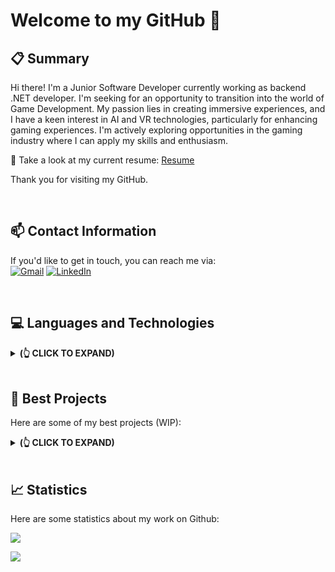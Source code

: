 # Welcome to my GitHub 👋

## 📋 Summary
Hi there! I'm a Junior Software Developer currently working as backend .NET developer. I'm seeking for an opportunity to transition into the world of Game Development. My passion lies in creating immersive experiences, and I have a keen interest in AI and VR technologies, particularly for enhancing gaming experiences. I'm actively exploring opportunities in the gaming industry where I can apply my skills and enthusiasm.

📃 Take a look at my current resume: [Resume](https://github.com/Som3Bod3/Som3Bod3/blob/main/ChazbijewiczAhmed_ResumeLI.pdf)

Thank you for visiting my GitHub.

<br/>

## 📫 Contact Information
If you'd like to get in touch, you can reach me via: <br/>
[![Gmail](https://img.icons8.com/fluent/48/000000/gmail-new.png)](mailto:ahmed.chazbijewicz@gmail.com)
[![LinkedIn](https://img.icons8.com/fluent/48/000000/linkedin.png)](https://www.linkedin.com/in/ahmedchazbijewicz/)

<br/>

## 💻 Languages and Technologies
<details>
<summary><b> (👆 CLICK TO EXPAND) </b></summary>
<p float="left">
  <img width="10%" src="https://cdn.jsdelivr.net/gh/devicons/devicon/icons/csharp/csharp-original.svg" />
  <img width="10%" src="https://cdn.jsdelivr.net/gh/devicons/devicon/icons/dotnetcore/dotnetcore-original.svg" />
  <img width="10%" src="https://cdn.jsdelivr.net/gh/devicons/devicon/icons/cplusplus/cplusplus-original.svg" />
  <img width="10%" src="https://cdn.jsdelivr.net/gh/devicons/devicon/icons/mysql/mysql-original-wordmark.svg" />
  <img width="10%" src="https://cdn.jsdelivr.net/gh/devicons/devicon@latest/icons/typescript/typescript-original.svg" />
  <img width="10%" src="https://cdn.jsdelivr.net/gh/devicons/devicon/icons/c/c-original.svg" />
  <img width="10%" src="https://cdn.jsdelivr.net/gh/devicons/devicon@latest/icons/nextjs/nextjs-original.svg" />   
  <img width="10%" src="https://cdn.jsdelivr.net/gh/devicons/devicon@latest/icons/redis/redis-original-wordmark.svg" />   
  <img width="10%" src="https://cdn.jsdelivr.net/gh/devicons/devicon@latest/icons/nginx/nginx-original.svg" />    
  <img width="10%" src="https://cdn.jsdelivr.net/gh/devicons/devicon@latest/icons/jenkins/jenkins-original.svg" />
  <img width="10%" src="https://cdn.jsdelivr.net/gh/devicons/devicon/icons/git/git-original.svg" />   
  <img width="10%" src="https://cdn.jsdelivr.net/gh/devicons/devicon@latest/icons/unity/unity-original.svg" />      
  <img width="10%" src="https://cdn.jsdelivr.net/gh/devicons/devicon/icons/visualstudio/visualstudio-plain.svg" />
  <img width="10%" src="https://cdn.jsdelivr.net/gh/devicons/devicon@latest/icons/gitlab/gitlab-original-wordmark.svg" />
  <img width="10%" src="https://cdn.jsdelivr.net/gh/devicons/devicon/icons/linux/linux-original.svg" />  
</p>
</details>

<br/>

## 🧱 Best Projects
Here are some of my best projects (WIP):
<details>
<summary><b> (👆 CLICK TO EXPAND) </b></summary>

<picture>
<source 
  srcset="https://github-readme-stats.vercel.app/api/pin/?username=Som3Bod3&repo=NeuralNetwork_GeneticAlgorithm_QLearning_Unity&theme=dark"
  media="(prefers-color-scheme: dark)"
/>
<source
  srcset="https://github-readme-stats.vercel.app/api/pin/?username=Som3Bod3&repo=NeuralNetwork_GeneticAlgorithm_QLearning_Unity&theme=bright"
  media="(prefers-color-scheme: light), (prefers-color-scheme: no-preference)"
/>
<img src="https://github-readme-stats.vercel.app/api/pin/?username=Som3Bod3&repo=NeuralNetwork_GeneticAlgorithm_QLearning_Unity&theme=bright" />
</picture>

<picture>
<source 
  srcset="https://github-readme-stats.vercel.app/api/pin/?username=Som3Bod3&repo=Student_DBMS&theme=dark"
  media="(prefers-color-scheme: dark)"
/>
<source
  srcset="https://github-readme-stats.vercel.app/api/pin/?username=Som3Bod3&repo=Student_DBMS&theme=bright"
  media="(prefers-color-scheme: light), (prefers-color-scheme: no-preference)"
/>
<img src="https://github-readme-stats.vercel.app/api/pin/?username=Som3Bod3&repo=Student_DBMS&theme=bright" />
</picture>
  
<picture>
<source 
  srcset="https://github-readme-stats.vercel.app/api/pin/?username=Som3Bod3&repo=STM32_aLED_WS2812B_Controller&theme=dark"
  media="(prefers-color-scheme: dark)"
/>
<source
  srcset="https://github-readme-stats.vercel.app/api/pin/?username=Som3Bod3&repo=STM32_aLED_WS2812B_Controller&theme=bright"
  media="(prefers-color-scheme: light), (prefers-color-scheme: no-preference)"
/>
<img src="https://github-readme-stats.vercel.app/api/pin/?username=Som3Bod3&repo=STM32_aLED_WS2812B_Controller&theme=bright" />
</picture>
<br/>

🎮 Game Projects <br/>
[Warp Jam (Google Play)](https://play.google.com/store/apps/details?id=com.WaackyGames.WarpJam)<br/>
[AIGACars (Google Play)](https://play.google.com/store/apps/details?id=com.waackygames.aigacars)<br/>
[Bomberus (Google Play)](https://play.google.com/store/apps/details?id=waackypanda.unity.mobile2D)<br/>
[INaBIaF - Space Asteroid Shooter (Itch.io)](https://waackygames.itch.io/inabiaf-space-asteroid-shooter)<br/>
[TARS - Totally Accurate Racing Simulator (Itch.io)](https://waackygames.itch.io/tars)<br/>

</details>

<br/>

## 📈 Statistics
Here are some statistics about my work on Github:

<picture>
<source 
  srcset="https://github-readme-stats.vercel.app/api?username=Som3Bod3&show_icons=true&count_private=true&theme=dark"
  media="(prefers-color-scheme: dark)"
/>
<source
  srcset="https://github-readme-stats.vercel.app/api?username=Som3Bod3&show_icons=true&count_private=true&theme=bright"
  media="(prefers-color-scheme: light), (prefers-color-scheme: no-preference)"
/>
<img src="https://github-readme-stats.vercel.app/api?username=Som3Bod3&show_icons=true&count_private=true&theme=bright" />
</picture>

![](https://komarev.com/ghpvc/?username=Som3Bod3&label=Views&color=lightgrey)
